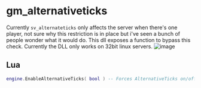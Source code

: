 # gm_alternativeticks

Currently `sv_alternateticks` only affects the server when there's one player, not sure why this restriction is in place but i've seen a bunch of people wonder what it would do. This dll exposes a function to bypass this check. Currently the DLL only works on 32bit linux servers.
![image](https://github.com/wrefgtzweve/gm_alternativeticks/assets/69946827/8a2105e8-1b16-44a9-9265-f901eefa9a1a)

## Lua

```lua
engine.EnableAlternativeTicks( bool ) -- Forces AlternativeTicks on/off
```
